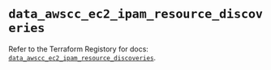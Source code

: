 # `data_awscc_ec2_ipam_resource_discoveries`

Refer to the Terraform Registory for docs: [`data_awscc_ec2_ipam_resource_discoveries`](https://registry.terraform.io/providers/hashicorp/awscc/0.70.0/docs/data-sources/ec2_ipam_resource_discoveries).
